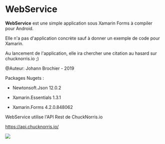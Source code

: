 # WebService
**WebService** est une simple application sous Xamarin Forms à compiler pour Android.

Elle n'a pas d'application concrète sauf à donner un exemple de code pour Xamarin.

Au lancement de l'application, elle ira chercher une citation au hasard sur chucknorris.io ;)

@Auteur: Johann Brochier - 2019

Packages Nugets :

- Newtonsoft.Json 12.0.2

- Xamarin.Essentials 1.3.1

- Xamarin.Forms 4.2.0.848062

  

WebService utilise l'API Rest de ChuckNorris.io

https://api.chucknorris.io/

![](https://api.chucknorris.io/img/chucknorris_logo_coloured_small@2x.png)
